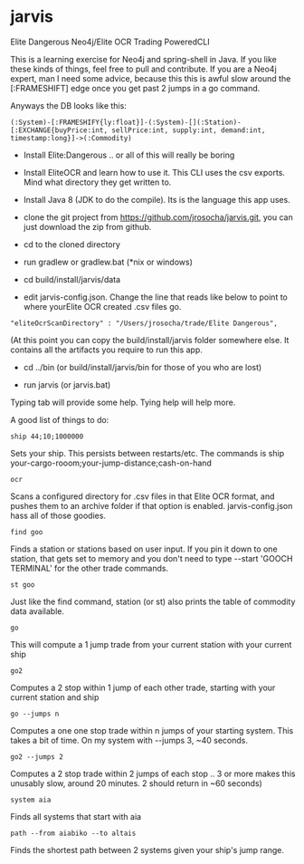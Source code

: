 # jarvis
Elite Dangerous Neo4j/Elite OCR Trading PoweredCLI

This is a learning exercise for Neo4j and spring-shell in Java. If you like these kinds of things, feel free to pull and contribute. If you are a Neo4j expert, man I need some advice, because this this is awful slow around the [:FRAMESHIFT] edge once you get past 2 jumps in a go command.

Anyways the DB looks like this:
```
(:System)-[:FRAMESHIFY{ly:float}]-(:System)-[](:Station)-[:EXCHANGE{buyPrice:int, sellPrice:int, supply:int, demand:int, timestamp:long}]->(:Commodity)
```

* Install Elite:Dangerous .. or all of this will really be boring
* Install EliteOCR and learn how to use it. This CLI uses the csv exports. Mind what directory they get written to.

* Install Java 8 (JDK to do the compile). Its is the language this app uses.

* clone the git project from https://github.com/jrosocha/jarvis.git, you can just download the zip from github.
* cd to the cloned directory
* run gradlew or gradlew.bat (*nix or windows)

* cd build/install/jarvis/data
* edit jarvis-config.json. Change the line that reads like below to point to where yourElite OCR created .csv files go.
```
"eliteOcrScanDirectory" : "/Users/jrosocha/trade/Elite Dangerous",
```

(At this point you can copy the build/install/jarvis folder somewhere else. It contains all the artifacts you require to run this app.

* cd ../bin (or build/install/jarvis/bin for those of you who are lost)

* run jarvis (or jarvis.bat)

Typing tab will provide some help.
Tying help <command> will help more.

A good list of things to do:

```
ship 44;10;1000000 
```
Sets your ship. This persists between restarts/etc. The commands is ship your-cargo-rooom;your-jump-distance;cash-on-hand
 
```
ocr  
```
Scans a configured directory for .csv files in that Elite OCR format, and pushes them to an archive folder if that option is enabled. jarvis-config.json hass all of those goodies.

```
find goo
```
Finds a station or stations based on user input. If you pin it down to one station, that gets set to memory and you don't need to type --start 'GOOCH TERMINAL' for the other trade commands.

```
st goo
```
Just like the find command, station (or st) also prints the table of commodity data available.

```
go
```
This will compute a 1 jump trade from your current station with your current ship

```
go2
```
Computes a 2 stop within 1 jump of each other trade, starting with your current station and ship

```
go --jumps n 
```
Computes a one one stop trade within n jumps of your starting system. This takes a bit of time. On my system with --jumps 3, ~40 seconds.

```
go2 --jumps 2 
```
Computes a 2 stop trade within 2 jumps of each stop .. 3 or more makes this unusably slow, around 20 minutes. 2 should return in ~60 seconds)

```
system aia
```
Finds all systems that start with aia

```
path --from aiabiko --to altais
```
Finds the shortest path between 2 systems given your ship's jump range.